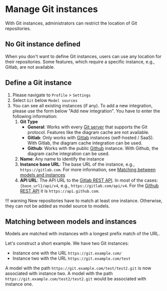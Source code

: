 <!--
 ~ SPDX-FileCopyrightText: Copyright DB Netz AG and the capella-collab-manager contributors
 ~ SPDX-License-Identifier: Apache-2.0
 -->

# Manage Git instances

With Git instances, administrators can restrict the location of Git
repositories.

## No Git instance defined

When you don't want to define Git instances, users can use any location for
their repositories. Some features, which require a specific instance, e.g.,
Gitlab, are not available.

## Define a Git instance

1. Please navigate to `Profile` > `Settings`
1. Select `Git` below `Model sources`
1. You can see all existing instances (if any). To add a new integration,
   please use the form below "Add new integration". You have to enter the
   following information:
   <!-- prettier-ignore -->
    1. **Git Type**
        - **General**: Works with every [Git server](https://git-scm.com/book/en/v2/Git-on-the-Server-Setting-Up-the-Server) that supports the Git protocol. Features like the diagram cache are not available.
        - **Gitlab**: Only works with [Gitlab](https://about.gitlab.com/) instances (self-hosted / SaaS). With Gitlab, the diagram cache integration can be used.
        - **Github**: Works with the public [Github](https://github.com/) instance. With Github, the diagram cache integration can be used.
    1. **Name**: Any name to identify the instance
    1. **Instance base URL**: The base URL of the instance, e.g., `https://gitlab.com`. For more information, see [Matching between models and instances](#matching-between-models-and-instances)
    1. **API URL**: The API URL to the [Gitlab REST API](https://docs.gitlab.com/ee/api/rest/). In most of the cases: `{base_url}/api/v4`, e.g., `https://gitlab.com/api/v4`. For the [Github REST API](https://docs.github.com/en/rest/meta/meta?apiVersion=2022-11-28#github-api-root) it is `https://api.github.com`.

<!-- prettier-ignore -->
!!! warning
    New repositories have to match at least one instance. Otherwise,
    they can not be added as model source to models.

## Matching between models and instances

Models are matched with instances with a longest prefix match of the URL.

Let's construct a short example. We have two Git instances:

- Instance one with the URL `https://git.example.com/`
- Instance two with the URL `https://git.example.com/test`

A model with the path `https://git.example.com/test/test2.git` is now
associated with instance two. A model with the path
`https://git.example.com/test2/test2.git` would be associated with instance
one.
